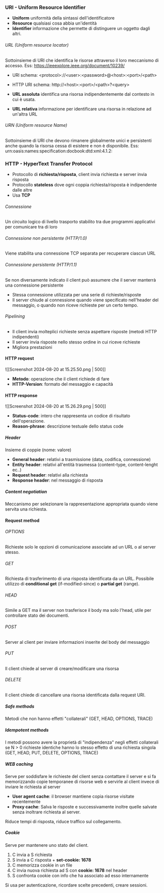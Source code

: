 ### URI - Uniform Resource Identifier

- **Uniform** uniformità della sintassi dell'identificatore
- **Resource** qualsiasi cosa abbia  un'identità
- **Identifier** informazione che permette di distinguere un oggetto dagli altri.

###### URL (Uniform resource locator)
Sottoinsieme di URI che identifica le risorse attraverso il loro meccanismo di accesso.
Ess: https://ieeexplore.ieee.org/document/10239/

- URl schema: \<protocol>://\<user>:\<password>@\<host>:\<port>/\<path>
- HTTP URI schema: http://<host\>:\<port>/\<path>?\<query>

- **URL assoluta** identifica una risorsa indipendentemente dal contesto in cui è usata.
- **URL relativa** informazione per identificare una risorsa in relazione ad un'altra URL
###### URN (Uniform resource Name)
Sottoinsieme di URI che devono rimanere globalmente unici e persistenti anche quando la risorsa cessa di esistere e non è disponibile.
Ess: urn:oasis:names:specification:docbook:dtd:xml:4.1.2:

### HTTP - HyperText Transfer Protocol

- Protocollo di **richiesta/risposta**, client invia richiesta e server invia risposta
- Protocollo **stateless** dove ogni coppia richiesta/risposta è indipendente dalle altre
- Usa **TCP**

###### Connessione
Un circuito logico di livello trasporto stabilito tra due programmi applicativi per comunicare tra di loro
###### Connessione non persistente (HTTP/1.0)
Viene stabilita una connessione TCP separata per recuperare ciascun URL
###### Connessione persistente (HTTP/1.1)
Se non diversamente indicato il client può assumere che il server manterrà una connessione persistente
- Stessa connessione utilizzata per una serie di richieste/risposte
- Il server chiude al connessione quando viene specificato nell'header del messaggio, o quando non riceve richieste per un certo tempo.
###### Pipelining
- Il client invia molteplici richieste senza aspettare risposte (metodi HTTP indipendenti)
- Il server invia risposte nello stesso ordine in cui riceve richieste
- Migliora prestazioni

#### HTTP request

![[Screenshot 2024-08-20 at 15.25.50.png | 500]]
- **Metodo**: operazione che il client richiede di fare
- **HTTP-Version**: formato del messaggio e capacità
#### HTTP response

![[Screenshot 2024-08-20 at 15.26.29.png | 500]]
- **Status-code**: intero che rappresenta un codice di risultato dell'operazione.
- **Reason-phrase**: descrizione testuale dello status code

##### Header
Insieme di coppie (nome: valore)
- **General header**: relativi a trasmissione (data, codifica, connessione)
- **Entity header**: relativi all'entità trasmessa (content-type, content-lenght ec..)
- **Request header**: relativi alla richiesta
- **Response header**: nel messaggio di risposta

##### Content negotiation
Meccanismo per selezionare la rappresentazione appropriata quando viene servita una richiesta.

#### Request method
###### OPTIONS
Richieste solo le opzioni di comunicazione associate ad un URL o al server stesso.
###### GET
Richiesta di trasferimento di una risposta identificata da un URL. Possibile utilizzo di **conditional get** (if-modified-since) o **partial get** (range).
###### HEAD
Simile a GET ma il server non trasferisce il body ma solo l'head, utile per controllare stato dei documenti.
###### POST
Server al client per inviare informazioni inserite del body del messaggio
###### PUT
Il client chiede al server di creare/modificare una risorsa
###### DELETE
Il client chiede di cancellare una risorsa identificata dalla request URI.

##### Safe methods
Metodi che non hanno effetti "collaterali" (GET, HEAD, OPTIONS, TRACE)

##### Idempotent methods
I metodi possono avere la proprietà di "indipendenza" negli effetti collaterali se N > 0 richieste identiche hanno lo stesso effetto di una richiesta singola (GET, HEAD, PUT, DELETE, OPTIONS, TRACE)

##### WEB caching
Serve per soddisfare le richieste del client senza contattare il server e si fa memorizzando copie temporanee di risorse web e servirle al client invece di inviare le richiesta al server

- **User agent cache**: il browser mantiene copia risorse visitate recentemente
- **Proxy cache**: Salva le risposte e successivamente inoltre quelle salvate senza inoltrare richiesta al server.

Riduce tempi di risposta, riduce traffico sul collegamento.

##### Cookie
Serve per mantenere uno stato del client.
1. C  invia a S richiesta
2. S invia a C risposta + **set-cookie: 1678**
3. C memorizza cookie in un file
4. C invia nuova richiesta ad S con **cookie: 1678** nel header
5. S confronta cookie con info che ha associato ad esso internamente

Si usa per autenticazione, ricordare scelte precedenti, creare sessioni.